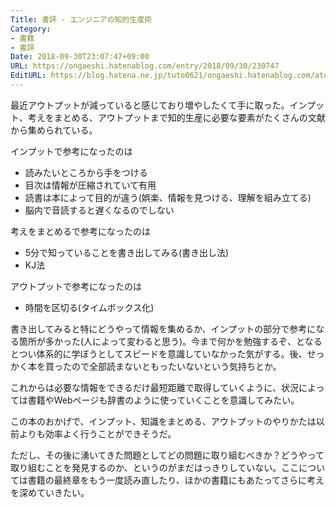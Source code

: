 ```yaml
---
Title: 書評 - エンジニアの知的生産術
Category:
- 書籍
- 書評
Date: 2018-09-30T23:07:47+09:00
URL: https://ongaeshi.hatenablog.com/entry/2018/09/30/230747
EditURL: https://blog.hatena.ne.jp/tuto0621/ongaeshi.hatenablog.com/atom/entry/10257846132642714310
---
```



最近アウトプットが減っていると感じており増やしたくて手に取った。インプット、考えをまとめる、アウトプットまで知的生産に必要な要素がたくさんの文献から集められている。

インプットで参考になったのは

- 読みたいところから手をつける
- 目次は情報が圧縮されていて有用
- 読書は本によって目的が違う(娯楽、情報を見つける、理解を組み立てる)
- 脳内で音読すると遅くなるのでしない

考えをまとめるで参考になったのは

- 5分で知っていることを書き出してみる(書き出し法)
- KJ法

アウトプットで参考になったのは

- 時間を区切る(タイムボックス化)

書き出してみると特にどうやって情報を集めるか、インプットの部分で参考になる箇所が多かった(人によって変わると思う)。今まで何かを勉強するぞ、となるとつい体系的に学ぼうとしてスピードを意識していなかった気がする。後、せっかく本を買ったので全部読まないともったいないという気持ちとか。

これからは必要な情報をできるだけ最短距離で取得していくように、状況によっては書籍やWebページも辞書のように使っていくことを意識してみたい。

この本のおかげで、インプット、知識をまとめる、アウトプットのやりかたは以前よりも効率よく行うことができそうだ。

ただし、その後に湧いてきた問題としてどの問題に取り組むべきか？どうやって取り組むことを発見するのか、というのがまだはっきりしていない。ここについては書籍の最終章をもう一度読み直したり、ほかの書籍にもあたってさらに考えを深めていきたい。


